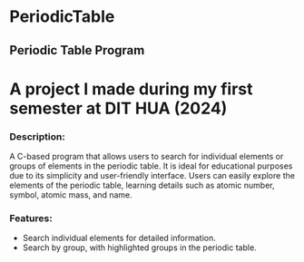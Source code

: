 # PeriodicTable
## Periodic Table Program
# A project I made during my first semester at DIT HUA (2024)

### Description:
A C-based program that allows users to search for individual elements or groups of elements in the periodic table. It is ideal for educational purposes due to its simplicity and user-friendly interface. Users can easily explore the elements of the periodic table, learning details such as atomic number, symbol, atomic mass, and name.

### Features:
- Search individual elements for detailed information.
- Search by group, with highlighted groups in the periodic table.
